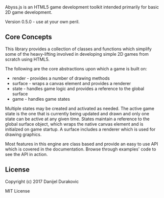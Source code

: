 Abyss.js is an HTML5 game development toolkit intended primarily for basic 2D game development.

Version 0.5.0 - use at your own peril.

## Core Concepts

This library provides a collection of classes and functions which simplify some of the heavy-lifting involved in developing simple 2D games from scratch using HTML5.

The following are the core abstractions upon which a game is built on:
- render - provides a number of drawing methods
- surface - wraps a canvas element and provides a renderer
- state - handles game logic and provides a reference to the global surface
- game - handles game states

Multiple states may be created and activated as needed. The active game state is the one that is currently being updated and drawn and only one state can be active at any given time. States maintain a reference to the global surface object, which wraps the native canvas element and is initialzed on game startup. A surface includes a renderer which is used for drawing graphics.

Most features in this engine are class based and provide an easy to use API which is covered in the documentation. Browse through examples' code to see the API in action.

## License

Copyright (c) 2017 Danijel Durakovic

MIT License
